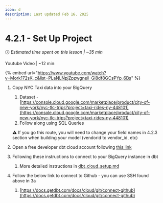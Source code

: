 ```yaml
---
icon: d
description: Last updated Feb 16, 2025
---
```


# 4.2.1 - Set Up Project

:clock4:  _Estimated time spent on this lesson | \~35 min_

Youtube Video | \~12 min

{% embed url="https://www.youtube.com/watch?v=Mork172sK_c&list=PLaNLNpjZpzwgneiI-Gl8df8GCsPYp_6Bs" %}

1.  Copy NYC Taxi data into your BigQuery

    1. Dataset - [https://console.cloud.google.com/marketplace/product/city-of-new-york/nyc-tlc-trips?project=taxi-rides-ny-448101](https://console.cloud.google.com/marketplace/product/city-of-new-york/nyc-tlc-trips?project=taxi-rides-ny-448101)
    2. Follow along using SQL Queries

    :warning: If you go this route, you will need to change your field names in 4.2.3 section when building your model (vendorid to vendor\_id, etc)
2. Open a free developer dbt cloud account following [this link](https://www.getdbt.com/signup/)
3. Following these instructions to connect to your BigQuery instance in dbt
   1. More detailed instructions in [dbt\_cloud\_setup.md](https://github.com/DataTalksClub/data-engineering-zoomcamp/blob/main/04-analytics-engineering/dbt_cloud_setup.md)
4. Follow the below link to connect to Github - you can use SSH found above in 3a
   1. [https://docs.getdbt.com/docs/cloud/git/connect-github](https://docs.getdbt.com/docs/cloud/git/connect-github)

